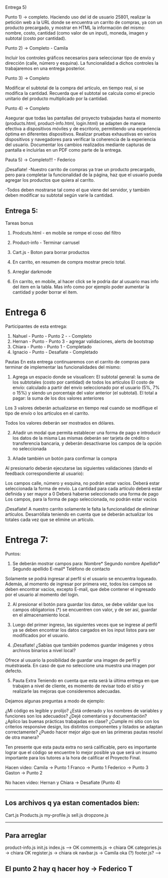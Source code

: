 Entrega 5)

Punto 1) -> completo.
Haciendo uso del id de usuario 25801, realizar la petición web a la URL donde se encuentra un carrito de compras, ya con un producto precargado, y mostrar en HTML la información del mismo: nombre, costo, cantidad (como valor de un input), moneda, imagen y subtotal (costo por cantidad).

Punto 2) -> Completo - Camila

Incluir los controles gráficos necesarios para seleccionar tipo de envío y dirección (calle, número y esquina). La funcionalidad a dichos controles la trabajaremos en una entrega posterior.

Punto 3) -> Completo

Modificar el subtotal de la compra del artículo, en tiempo real, si se modifica la cantidad. Recuerda que el subtotal se calcula como el precio unitario del producto multiplicado por la cantidad.

Punto 4) -> Completo

Asegurar que todas las pantallas del proyecto trabajadas hasta el momento (products.html, product-info.html, login.html) se adapten de manera efectiva a dispositivos móviles y de escritorio, permitiendo una experiencia óptima en diferentes dispositivos.
Realizar pruebas exhaustivas en varios dispositivos y navegadores para verificar la coherencia de la experiencia del usuario. Documentar los cambios realizados mediante capturas de pantalla e incluirlas en un PDF como parte de la entrega.

Pauta 5) -> Completo!!! - Federico

¡Desafiate!
-Nuestro carrito de compras ya trae un producto precargado, pero para completar la funcionalidad de la página, haz que el usuario pueda agregar los productos que quiera al carrito.

-Todos deben mostrarse tal como el que viene del servidor, y también deben modificar su subtotal según varíe la cantidad.

## Entrega 5:

Tareas bonus

1. Prodcuts.html - en mobile se rompe el coso del filtro

2. Product-info - Terminar carrusel

3. Cart.js - Boton para borrar productos

4. En carrito, en resumen de compra mostrar precio total.

5. Arreglar darkmode

6. En carrito, en mobile, al hacer click se le podria dar al usuario mas info del item en la tabla. Mas info como por ejemplo poder aumentar la cantidad y poder borrar el item.

# Entrega 6

Participantes de esta entrega:

1. Nahuel - Punto - Punto 2 - - Completo
2. Hernan - Punto - Punto 3 - agregar validaciones, alerts de bootstrap
3. Chiara - Punto - Punto 1 - Completado
4. Ignacio - Punto - Desafiate - Completado

Pautas
En esta entrega continuaremos con el carrito de compras para terminar de implementar las funcionalidades del mismo:

1. Agrega un espacio donde se visualicen:
   El subtotal general: la suma de los subtotales (costo por cantidad) de todos los artículos
   El costo de envío: calculado a partir del envío seleccionado por el usuario (5%, 7% o 15%) y siendo un porcentaje del valor anterior (el subtotal).
   El total a pagar: la suma de los dos valores anteriores

Los 3 valores deberán actualizarse en tiempo real cuando se modifique el tipo de envío o los artículos en el carrito.

Todos los valores deberán ser mostrados en dólares.

2. Añadir un modal que permita establecer una forma de pago e introducir los datos de la misma
   Las mismas deberán ser tarjeta de crédito o transferencia bancaria, y deberán desactivarse los campos de la opción no seleccionada

3. Añade también un botón para confirmar la compra

Al presionarlo deberán ejecutarse las siguientes validaciones (dando el feedback correspondiente al usuario):

Los campos calle, número y esquina, no podrán estar vacíos.
Deberá estar seleccionada la forma de envío.
La cantidad para cada artículo deberá estar definida y ser mayor a 0
Deberá haberse seleccionado una forma de pago
Los campos, para la forma de pago seleccionada, no podrán estar vacíos

¡Desafiate!
A nuestro carrito solamente le falta la funcionalidad de eliminar artículos.
Desarróllala teniendo en cuenta que se deberán actualizar los totales cada vez que se elimine un artículo.

# Entrega 7:

Puntos:

1.  Se deberán mostrar campos para:
    Nombre*
    Segundo nombre
    Apellido*
    Segundo apellido
    E-mail\*
    Teléfono de contacto

Solamente se podrá ingresar al perfil si el usuario se encuentra logueado. Además, al momento de ingresar por primera vez, todos los campos se deben encontrar vacíos, excepto E-mail, que debe contener el ingresado por el usuario al momento del login.

2.  Al presionar el botón para guardar los datos, se debe validar que los
    campos obligatorios (\*) se encuentren con valor, y de ser así, guardar en el almacenamiento local.

3.  Luego del primer ingreso, las siguientes veces que se ingrese al perfil ya se
    deben encontrar los datos cargados en los input listos para ser modificados por el usuario.

4.  ¡Desafiate!
    ¿Sabías que también podemos guardar imágenes y otros archivos binarios a nivel local?

Ofrece al usuario la posibilidad de guardar una imagen de perfil y muéstrasela. En caso de que no seleccione una muestra una imagen por defecto.

5.  Pauta Extra
    Teniendo en cuenta que esta será la última entrega en que trabajen a nivel de cliente,
    es momento de revisar todo el sitio y realizarle las mejoras que consideremos adecuadas.

Dejamos algunas preguntas a modo de ejemplo:

¿Mi código es legible y prolijo?
¿Está ordenado y los nombres de variables y funciones son los adecuados?
¿Dejé comentarios y documentación?
¿Aplico las buenas prácticas trabajadas en clase?
¿Cumple mi sitio con los criterios responsive design, los distintos componentes y listados se adaptan correctamente?
¿Puedo hacer mejor algo que en las primeras pautas resolví de otra manera?

Ten presente que esta pauta extra no será calificable, pero es importante lograr que el código se encuentre lo mejor posible ya que será un insumo importante para los tutores a la hora de calificar el Proyecto Final.

Hacen video:
Camila -> Punto 1
Franco -> Punto 1
Federico -> Punto 3
Gaston -> Punto 2

No hacen video:
Hernan y Chiara -> Desafiate (Punto 4)

---

## Los archivos q ya estan comentados bien:

Cart.js
Products.js
my-profile.js
sell.js
dropzone.js

---

## Para arreglar

product-info.js 
init.js
index.js --> OK
comments.js -> chiara OK
categories.js -> chiara OK
register.js -> chiara ok
navbar.js -> Camila oka (?)
footer.js? -->

## El punto 2 hay q hacer hoy -> Federico T
